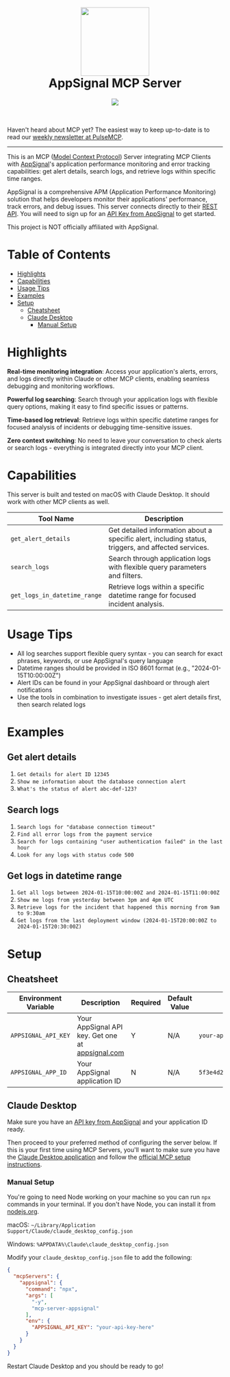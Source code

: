 <div align="center">
 <h1><img src="https://github.com/pulsemcp/mcp-servers/blob/main/appsignal/images/appsignal-mcp-logo.png" width="160px"><br/>AppSignal MCP Server</h1>
 <img src="https://img.shields.io/github/license/pulsemcp/mcp-servers?style=flat-square&color=purple"/>
</div>

<br/>

<br/>

Haven't heard about MCP yet? The easiest way to keep up-to-date is to read our [weekly newsletter at PulseMCP](https://www.pulsemcp.com/).

---

This is an MCP ([Model Context Protocol](https://modelcontextprotocol.io/)) Server integrating MCP Clients with [AppSignal](https://www.appsignal.com/)'s application performance monitoring and error tracking capabilities: get alert details, search logs, and retrieve logs within specific time ranges.

AppSignal is a comprehensive APM (Application Performance Monitoring) solution that helps developers monitor their applications' performance, track errors, and debug issues. This server connects directly to their [REST API](https://docs.appsignal.com/api/). You will need to sign up for an [API Key from AppSignal](https://appsignal.com/users/sign_up) to get started.

This project is NOT officially affiliated with AppSignal.

# Table of Contents

- [Highlights](#highlights)
- [Capabilities](#capabilities)
- [Usage Tips](#usage-tips)
- [Examples](#examples)
- [Setup](#setup)
  - [Cheatsheet](#cheatsheet)
  - [Claude Desktop](#claude-desktop)
    - [Manual Setup](#manual-setup)

# Highlights

**Real-time monitoring integration**: Access your application's alerts, errors, and logs directly within Claude or other MCP clients, enabling seamless debugging and monitoring workflows.

**Powerful log searching**: Search through your application logs with flexible query options, making it easy to find specific issues or patterns.

**Time-based log retrieval**: Retrieve logs within specific datetime ranges for focused analysis of incidents or debugging time-sensitive issues.

**Zero context switching**: No need to leave your conversation to check alerts or search logs - everything is integrated directly into your MCP client.

# Capabilities

This server is built and tested on macOS with Claude Desktop. It should work with other MCP clients as well.

| Tool Name                     | Description                                                                                            |
| ----------------------------- | ------------------------------------------------------------------------------------------------------ |
| `get_alert_details`           | Get detailed information about a specific alert, including status, triggers, and affected services.    |
| `search_logs`                 | Search through application logs with flexible query parameters and filters.                            |
| `get_logs_in_datetime_range`  | Retrieve logs within a specific datetime range for focused incident analysis.                          |

# Usage Tips

- All log searches support flexible query syntax - you can search for exact phrases, keywords, or use AppSignal's query language
- Datetime ranges should be provided in ISO 8601 format (e.g., "2024-01-15T10:00:00Z")
- Alert IDs can be found in your AppSignal dashboard or through alert notifications
- Use the tools in combination to investigate issues - get alert details first, then search related logs

# Examples

## Get alert details

1. `Get details for alert ID 12345`
2. `Show me information about the database connection alert`
3. `What's the status of alert abc-def-123?`

## Search logs

1. `Search logs for "database connection timeout"`
2. `Find all error logs from the payment service`
3. `Search for logs containing "user authentication failed" in the last hour`
4. `Look for any logs with status code 500`

## Get logs in datetime range

1. `Get all logs between 2024-01-15T10:00:00Z and 2024-01-15T11:00:00Z`
2. `Show me logs from yesterday between 3pm and 4pm UTC`
3. `Retrieve logs for the incident that happened this morning from 9am to 9:30am`
4. `Get logs from the last deployment window (2024-01-15T20:00:00Z to 2024-01-15T20:30:00Z)`

# Setup

## Cheatsheet

| Environment Variable     | Description                                                                        | Required | Default Value | Example                        |
| ----------------------- | ---------------------------------------------------------------------------------- | -------- | ------------- | ------------------------------ |
| `APPSIGNAL_API_KEY`     | Your AppSignal API key. Get one at [appsignal.com](https://appsignal.com/)        | Y        | N/A           | `your-api-key-here`            |
| `APPSIGNAL_APP_ID`      | Your AppSignal application ID                                                      | N        | N/A           | `5f3e4d2c1b0a9f8e7d6c5b4a`     |

## Claude Desktop

Make sure you have an [API key from AppSignal](https://appsignal.com/users/sign_up) and your application ID ready.

Then proceed to your preferred method of configuring the server below. If this is your first time using MCP Servers, you'll want to make sure you have the [Claude Desktop application](https://claude.ai/download) and follow the [official MCP setup instructions](https://modelcontextprotocol.io/quickstart/user).

### Manual Setup

You're going to need Node working on your machine so you can run `npx` commands in your terminal. If you don't have Node, you can install it from [nodejs.org](https://nodejs.org/en/download).

macOS: `~/Library/Application Support/Claude/claude_desktop_config.json`

Windows: `%APPDATA%\Claude\claude_desktop_config.json`

Modify your `claude_desktop_config.json` file to add the following:

```json
{
  "mcpServers": {
    "appsignal": {
      "command": "npx",
      "args": [
        "-y",
        "mcp-server-appsignal"
      ],
      "env": {
        "APPSIGNAL_API_KEY": "your-api-key-here"
      }
    }
  }
}
```

Restart Claude Desktop and you should be ready to go!